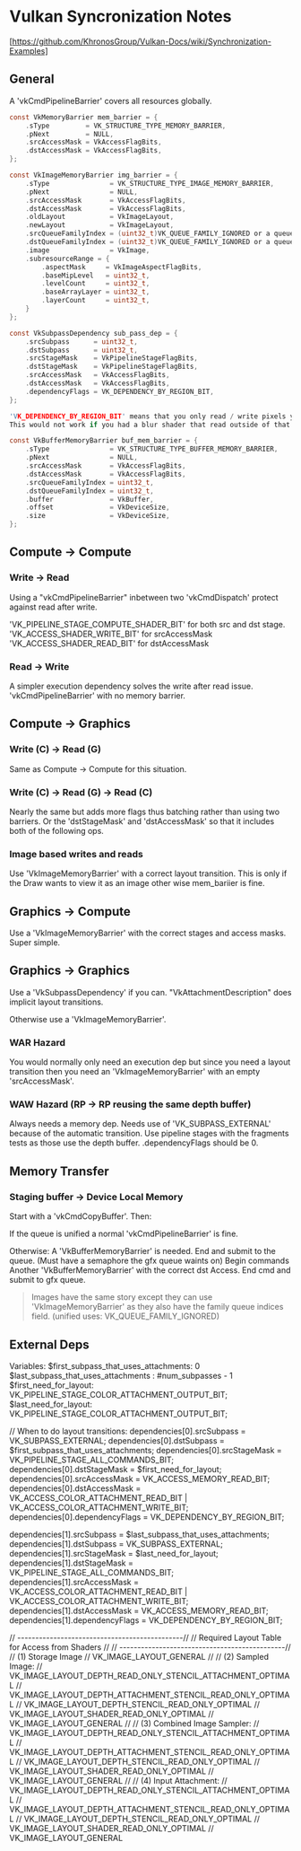 # Vulkan Syncronization Notes
[https://github.com/KhronosGroup/Vulkan-Docs/wiki/Synchronization-Examples]

## General

A 'vkCmdPipelineBarrier' covers all resources globally.

```c
const VkMemoryBarrier mem_barrier = {
	.sType         = VK_STRUCTURE_TYPE_MEMORY_BARRIER,
	.pNext         = NULL,
	.srcAccessMask = VkAccessFlagBits,
	.dstAccessMask = VkAccessFlagBits,
};

const VkImageMemoryBarrier img_barrier = {
	.sType               = VK_STRUCTURE_TYPE_IMAGE_MEMORY_BARRIER,
	.pNext               = NULL,
	.srcAccessMask       = VkAccessFlagBits,
	.dstAccessMask       = VkAccessFlagBits,
	.oldLayout           = VkImageLayout,
	.newLayout           = VkImageLayout,
	.srcQueueFamilyIndex = (uint32_t)VK_QUEUE_FAMILY_IGNORED or a queue index,
	.dstQueueFamilyIndex = (uint32_t)VK_QUEUE_FAMILY_IGNORED or a queue index,
	.image               = VkImage,
	.subresourceRange = {
		.aspectMask     = VkImageAspectFlagBits,
		.baseMipLevel   = uint32_t,
		.levelCount     = uint32_t,
		.baseArrayLayer = uint32_t,
		.layerCount     = uint32_t,
	}
};

const VkSubpassDependency sub_pass_dep = {
	.srcSubpass      = uint32_t,
	.dstSubpass      = uint32_t,
	.srcStageMask    = VkPipelineStageFlagBits,
	.dstStageMask    = VkPipelineStageFlagBits,
	.srcAccessMask   = VkAccessFlagBits,
	.dstAccessMask   = VkAccessFlagBits,
	.dependencyFlags = VK_DEPENDENCY_BY_REGION_BIT,
};

'VK_DEPENDENCY_BY_REGION_BIT' means that you only read / write pixels you own in a single sample.
This would not work if you had a blur shader that read outside of that area.

const VkBufferMemoryBarrier buf_mem_barrier = {
	.sType               = VK_STRUCTURE_TYPE_BUFFER_MEMORY_BARRIER,
	.pNext               = NULL,
	.srcAccessMask       = VkAccessFlagBits,
	.dstAccessMask       = VkAccessFlagBits,
	.srcQueueFamilyIndex = uint32_t,
	.dstQueueFamilyIndex = uint32_t,
	.buffer              = VkBuffer,
	.offset              = VkDeviceSize,
	.size                = VkDeviceSize,
};
```

## Compute -> Compute

### Write -> Read
Using a "vkCmdPipelineBarrier" inbetween two 'vkCmdDispatch' protect against
read after write.

'VK_PIPELINE_STAGE_COMPUTE_SHADER_BIT' for both src and dst stage.
'VK_ACCESS_SHADER_WRITE_BIT' for srcAccessMask
'VK_ACCESS_SHADER_READ_BIT'  for dstAccessMask

### Read -> Write
A simpler execution dependency solves the write after read issue.
'vkCmdPipelineBarrier' with no memory barrier.

## Compute -> Graphics

### Write (C) -> Read (G)
Same as Compute -> Compute for this situation.

### Write (C) -> Read (G) -> Read (C)
Nearly the same but adds more flags thus batching rather than using two barriers.
Or the 'dstStageMask' and 'dstAccessMask' so that it includes both of the following ops.

### Image based writes and reads
Use 'VkImageMemoryBarrier' with a correct layout transition.
This is only if the Draw wants to view it as an image other wise mem_bariier is fine.

## Graphics -> Compute
Use a 'VkImageMemoryBarrier' with the correct stages and access masks.
Super simple.

## Graphics -> Graphics

Use a 'VkSubpassDependency' if you can.
"VkAttachmentDescription" does implicit layout transitions.

Otherwise use a 'VkImageMemoryBarrier'.

### WAR Hazard

You would normally only need an execution dep but since you need a layout transition
then you need an 'VkImageMemoryBarrier' with an empty 'srcAccessMask'.

### WAW Hazard (RP -> RP reusing the same depth buffer)

Always needs a memory dep.
Needs use of 'VK_SUBPASS_EXTERNAL' because of the automatic transition.
Use pipeline stages with the fragments tests as those use the depth buffer.
.dependencyFlags should be 0.

## Memory Transfer

### Staging buffer -> Device Local Memory

Start with a 'vkCmdCopyBuffer'.
Then:

If the queue is unified a normal 'vkCmdPipelineBarrier' is fine.

Otherwise:
	A 'VkBufferMemoryBarrier' is needed.
	End and submit to the queue. (Must have a semaphore the gfx queue waints on)
	Begin commands
	Another 'VkBufferMemoryBarrier' with the correct dst Access.
	End cmd and submit to gfx queue.

> Images have the same story except they can use 'VkImageMemoryBarrier'
  as they also have the family queue indices field. (unified uses: VK_QUEUE_FAMILY_IGNORED)

## External Deps

Variables:
$first_subpass_that_uses_attachments: 0
$last_subpass_that_uses_attachments : #num_subpasses - 1
$first_need_for_layout: VK_PIPELINE_STAGE_COLOR_ATTACHMENT_OUTPUT_BIT;
$last_need_for_layout: VK_PIPELINE_STAGE_COLOR_ATTACHMENT_OUTPUT_BIT;

// When to do layout transitions:
dependencies[0].srcSubpass      = VK_SUBPASS_EXTERNAL;
dependencies[0].dstSubpass      = $first_subpass_that_uses_attachments;
dependencies[0].srcStageMask    = VK_PIPELINE_STAGE_ALL_COMMANDS_BIT;
dependencies[0].dstStageMask    = $first_need_for_layout;
dependencies[0].srcAccessMask   = VK_ACCESS_MEMORY_READ_BIT;
dependencies[0].dstAccessMask   = VK_ACCESS_COLOR_ATTACHMENT_READ_BIT | VK_ACCESS_COLOR_ATTACHMENT_WRITE_BIT;
dependencies[0].dependencyFlags = VK_DEPENDENCY_BY_REGION_BIT;

dependencies[1].srcSubpass      = $last_subpass_that_uses_attachments;
dependencies[1].dstSubpass 			= VK_SUBPASS_EXTERNAL;
dependencies[1].srcStageMask 		= $last_need_for_layout;
dependencies[1].dstStageMask 		= VK_PIPELINE_STAGE_ALL_COMMANDS_BIT;
dependencies[1].srcAccessMask 	= VK_ACCESS_COLOR_ATTACHMENT_READ_BIT | VK_ACCESS_COLOR_ATTACHMENT_WRITE_BIT;
dependencies[1].dstAccessMask 	= VK_ACCESS_MEMORY_READ_BIT;
dependencies[1].dependencyFlags = VK_DEPENDENCY_BY_REGION_BIT;

// ----------------------------------------------//
// Required Layout Table for Access from Shaders //
// ----------------------------------------------//
// (1) Storage Image
//   VK_IMAGE_LAYOUT_GENERAL
//
// (2) Sampled Image:
//   VK_IMAGE_LAYOUT_DEPTH_READ_ONLY_STENCIL_ATTACHMENT_OPTIMAL
//   VK_IMAGE_LAYOUT_DEPTH_ATTACHMENT_STENCIL_READ_ONLY_OPTIMAL
//   VK_IMAGE_LAYOUT_DEPTH_STENCIL_READ_ONLY_OPTIMAL
//   VK_IMAGE_LAYOUT_SHADER_READ_ONLY_OPTIMAL
//   VK_IMAGE_LAYOUT_GENERAL
//
// (3) Combined Image Sampler:
//   VK_IMAGE_LAYOUT_DEPTH_READ_ONLY_STENCIL_ATTACHMENT_OPTIMAL
//   VK_IMAGE_LAYOUT_DEPTH_ATTACHMENT_STENCIL_READ_ONLY_OPTIMAL
//   VK_IMAGE_LAYOUT_DEPTH_STENCIL_READ_ONLY_OPTIMAL
//   VK_IMAGE_LAYOUT_SHADER_READ_ONLY_OPTIMAL
//   VK_IMAGE_LAYOUT_GENERAL
//
// (4) Input Attachment:
//   VK_IMAGE_LAYOUT_DEPTH_READ_ONLY_STENCIL_ATTACHMENT_OPTIMAL
//   VK_IMAGE_LAYOUT_DEPTH_ATTACHMENT_STENCIL_READ_ONLY_OPTIMAL
//   VK_IMAGE_LAYOUT_DEPTH_STENCIL_READ_ONLY_OPTIMAL
//   VK_IMAGE_LAYOUT_SHADER_READ_ONLY_OPTIMAL
//   VK_IMAGE_LAYOUT_GENERAL
